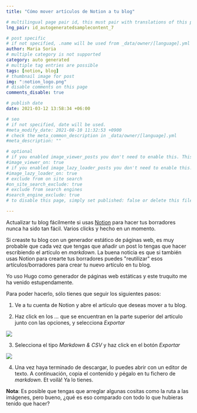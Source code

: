 ```yaml
---
title: "Cómo mover artículos de Notion a tu blog"

# multilingual page pair id, this must pair with translations of this page. (This name must be unique)
lng_pair: id_autogeneratedsamplecontent_7

# post specific
# if not specified, .name will be used from _data/owner/[language].yml
author: Maria Soria
# multiple category is not supported
category: auto generated
# multiple tag entries are possible
tags: [notion, blog]
# thumbnail image for post
img: ":notion_logo.png"
# disable comments on this page
comments_disable: true

# publish date
date: 2021-03-12 13:58:34 +06:00

# seo
# if not specified, date will be used.
#meta_modify_date: 2021-08-10 11:32:53 +0900
# check the meta_common_description in _data/owner/[language].yml
#meta_description: ""

# optional
# if you enabled image_viewer_posts you don't need to enable this. This is only if image_viewer_posts = false
#image_viewer_on: true
# if you enabled image_lazy_loader_posts you don't need to enable this. This is only if image_lazy_loader_posts = false
#image_lazy_loader_on: true
# exclude from on site search
#on_site_search_exclude: true
# exclude from search engines
#search_engine_exclude: true
# to disable this page, simply set published: false or delete this file

---
```


Actualizar tu blog fácilmente si usas [Notion](https://www.notion.so/) para hacer tus borradores nunca ha sido tan fácil. Varios clicks y hecho en un momento.

Si creaste tu blog con un generador estático de páginas web, es muy probable que cada vez que tengas que añadir un post lo tengas
que hacer escribiendo el artículo en *markdown*. La buena noticia es que si también usas Notion para crearte tus borradores puedes
"reutilizar" esos artículos/borradores para crear tu nuevo artículo en tu blog.

Yo uso Hugo como generador de páginas web estáticas y este truquito me ha venido estupendamente.

Para poder hacerlo, sólo tienes que seguir los siguientes pasos:

1. Ve a tu cuenta de Notion y abre el artículo que deseas mover a tu blog.

2. Haz click en los *...* que se encuentran en la parte superior del artículo junto con las opciones, y selecciona *Exportar*

![](/images/blog/notion_blog/export1.png)

3. Selecciona el tipo *Markdown & CSV* y haz click en el botón *Exportar*

![](/images/blog/notion_blog/export2.png)

4. Una vez haya terminado de descargar, lo puedes abrir con un editor de texto. A continuación, copia el contenido y pégalo en tu fichero
de *markdown*. Et voilà! Ya lo tienes.

**Nota**: Es posible que tengas que arreglar algunas cositas como la ruta a las imágenes, pero bueno,
¿qué es eso comparado con todo lo que hubieras tenido que hacer?
